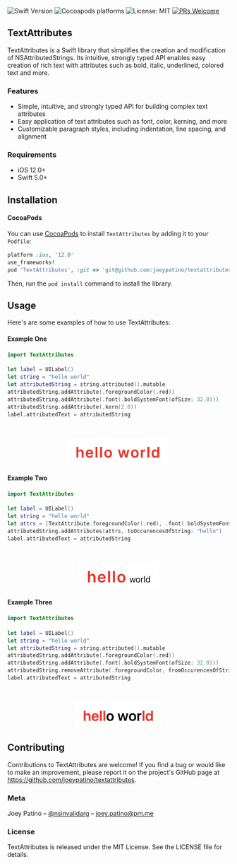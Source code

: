 ![Swift Version](https://img.shields.io/badge/Swift-5.0-blue)
![Cocoapods platforms](https://img.shields.io/badge/platform-iOS-red)
![License: MIT](https://img.shields.io/badge/License-MIT-blue.svg)
[![PRs Welcome](https://img.shields.io/badge/PRs-welcome-brightgreen.svg)](http://makeapullrequest.com)


## TextAttributes

TextAttributes is a Swift library that simplifies the creation and modification of NSAttributedStrings. Its intuitive, strongly typed API enables easy creation of rich text with attributes such as bold, italic, underlined, colored text and more.

### Features

- Simple, intuitive, and strongly typed API for building complex text attributes
- Easy application of text attributes such as font, color, kerning, and more
- Customizable paragraph styles, including indentation, line spacing, and alignment

### Requirements

- iOS 12.0+
- Swift 5.0+

## Installation

#### CocoaPods

You can use [CocoaPods](http://cocoapods.org/) to install `TextAttributes` by adding it to your `Podfile`:

```ruby
platform :ios, '12.0'
use_frameworks!
pod 'TextAttributes', :git => 'git@github.com:joeypatino/textattributes.git'
```

Then, run the `pod install` command to install the library.

## Usage

Here's are some examples of how to use TextAttributes:

#### Example One

``` swift
import TextAttributes

let label = UILabel()
let string = "hello world"
let attributedString = string.attributed().mutable
attributedString.addAttribute(.foregroundColor(.red))
attributedString.addAttribute(.font(.boldSystemFont(ofSize: 32.0)))
attributedString.addAttribute(.kern(2.0))
label.attributedText = attributedString
```
<br />
<p align="center">
  <img height="60" src="repository_assets/example_one.png" />
</p>

#### Example Two

``` swift
import TextAttributes

let label = UILabel()
let string = "hello world"
let attrs = [TextAttribute.foregroundColor(.red), .font(.boldSystemFont(ofSize: 32.0)), .kern(2.0)] 
attributedString.addAttributes(attrs, toOccurencesOfString: "hello")
label.attributedText = attributedString
```
<br />
<p align="center">
  <img height="60" src="repository_assets/example_two.png" />
</p>

#### Example Three

``` swift
import TextAttributes

let label = UILabel()
let string = "hello world"
let attributedString = string.attributed().mutable
attributedString.addAttribute(.foregroundColor(.red))
attributedString.addAttribute(.font(.boldSystemFont(ofSize: 32.0)))
attributedString.removeAttribute(.foregroundColor, fromOccurencesOfString: "o wor")
label.attributedText = attributedString
```
<br />
<p align="center">
  <img height="60" src="repository_assets/example_three.png" />
</p>


## Contributing

Contributions to TextAttributes are welcome! If you find a bug or would like to make an improvement, please report it on the project's GitHub page at https://github.com/joeypatino/textattributes.

### Meta

Joey Patino – [@nsinvalidarg](https://twitter.com/nsinvalidarg) – joey.patino@pm.me

### License

TextAttributes is released under the MIT License. See the LICENSE file for details.
